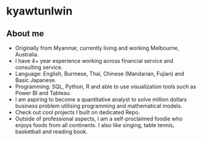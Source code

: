 # kyawtunlwin

## About me
- Originally from Myanmar, currently living and working Melbourne, Australia.
- I have 4+ year experience working across financial service and consulting service.
- Language: English, Burmese, Thai, Chinese (Mandarian, Fujian) and Basic Japanese.
- Programming: SQL, Python, R and able to use visualization tools such as Power BI and Tableau.
- I am aspiring to become a quantitative analyst to solve million dollars business problem utilising programming and mathematical models.
- Check out cool projects I built on dedicated Repo.
- Outside of professional aspects, I am a self-proclaimed foodie who enjoys foods from all continents. I also like singing, table tennis, basketball and reading book.
